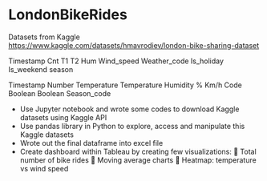 # LondonBikeRides
Datasets from Kaggle
https://www.kaggle.com/datasets/hmavrodiev/london-bike-sharing-dataset

Timestamp	Cnt	T1	T2	Hum	Wind_speed	Weather_code	Is_holiday	Is_weekend	season

Timestamp	Number	Temperature	Temperature	Humidity %	Km/h	Code	Boolean	Boolean	Season_code

- Use Jupyter notebook and wrote some codes to download Kaggle datasets using Kaggle API
- Use pandas library in Python to explore, access and manipulate this Kaggle datasets
- Wrote out the final dataframe into excel file
- Create dashboard within Tableau by creating few visualizations:
  	Total number of bike rides
  	Moving average charts
  	Heatmap: temperature vs wind speed
